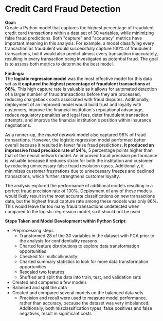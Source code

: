 # Credit Card Fraud Detection

**Goal:**<br>
Create a Python model that captures the highest percentage of fraudulent credit card transactions within a data set of 30 variables, while minimizing false fraud predictions. Both "capture" and "accuracy" metrics have important meaning in this analysis. For example, a model classifying every transaction as fraudulent would successfully capture 100% of fraudulent transactions, but it would also predict almost every transaction inaccurately, resulting in every transaction being investigated as potential fraud. The goal is to assess both metrics to determine the best model.


**Findings:**<br>
The **logistic regression model** was the most effective model for this data set as **it captured the highest percentage of fraudulent transactions at 96%.** This high capture rate is valuable as it allows for automated detection of a larger number of fraud transactions before they are processed, reducing chargeback costs associated with fraud disputes. Additionally, deployment of an improved model would build trust and loyalty with customers, improve the financial institution's reputational advantage, reduce regulatory penalties and legal fees, deter fraudulent transaction attempts, and improve the financial institution's position within insurance negotiations.  

As a runner-up, the _neural network_ model also captured 96% of fraud transactions. However, the logistic regression model performed better overall because it resulted in fewer false fraud predictions. **It produced an impressive fraud precision rate of 94%**, 5 percentage points higher than that of the neural network model. An improved fraud precision performance is valuable because it reduces strain for both the institution and customer by reducing unnecessary false fraud resolution cases. Additionally, it minimizes customer frustrations due to unnecessary freezes and declined transactions, which further strengthens customer loyalty.

The analysis explored the performance of additional models resulting in a perfect fraud precision rate of 100%. Deployment of any of these models would likely result in the most accurate classifications on new transactions data, but the highest fraud capture rate among these models was only 86%. This would leave far too many fraud transactions undetected when compared to the logistic regression model, so it should not be used. 

**Steps Taken and Model Development within Python Script:**<br>
* Preprocessing steps
  * Transformed 28 of the 30 variables in the dataset with PCA prior to the analysis for confidentiality reasons
  * Charted feature distributions to explore data transformation opportunities
  * Checked for multicollinearity 
  * Charted summary statistics to look for more data transformation opportunities
  * Rescaled two features
  * Shuffled and split the data into train, test, and validation sets
* Created and compared a few models
* Balanced and split the data
* Created and compared several models on the balanced data sets
  * Precision and recall were used to measure model performance, rather than accuracy, because the dataset was very imbalanced. Additionally, both misclassification types, false positives and false negatives, result in significant costs


